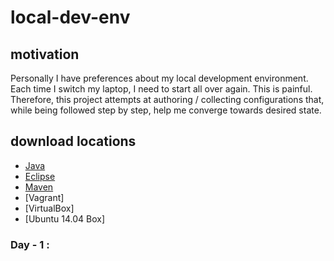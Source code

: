 # local-dev-env

## motivation

Personally I have preferences about my local development environment. Each time I switch my laptop, I need to start all over again. This is painful. 
Therefore, this project attempts at authoring / collecting configurations that, while being followed step by step, help me converge towards desired state.

## download locations     

* [Java](https://docs.oracle.com/javase/8/docs/technotes/guides/install/windows_jdk_install.html)
* [Eclipse](https://eclipse.org/downloads/download.php?file=/technology/epp/downloads/release/mars/2/eclipse-java-mars-2-win32-x86_64.zip)
* [Maven](https://maven.apache.org/download.cgi)
* [Vagrant]
* [VirtualBox]
* [Ubuntu 14.04 Box]

### Day - 1 : 